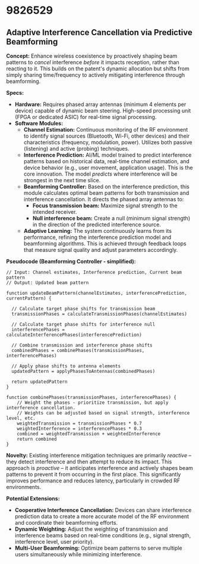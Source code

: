 # 9826529

## Adaptive Interference Cancellation via Predictive Beamforming

**Concept:** Enhance wireless coexistence by proactively shaping beam patterns to *cancel* interference *before* it impacts reception, rather than reacting to it. This builds on the patent's dynamic allocation but shifts from simply sharing time/frequency to actively mitigating interference through beamforming.

**Specs:**

*   **Hardware:** Requires phased array antennas (minimum 4 elements per device) capable of dynamic beam steering. High-speed processing unit (FPGA or dedicated ASIC) for real-time signal processing.
*   **Software Modules:**
    *   **Channel Estimation:** Continuous monitoring of the RF environment to identify signal sources (Bluetooth, Wi-Fi, other devices) and their characteristics (frequency, modulation, power). Utilizes both passive (listening) and active (probing) techniques.
    *   **Interference Prediction:** AI/ML model trained to predict interference patterns based on historical data, real-time channel estimation, and device behavior (e.g., user movement, application usage). This is the core innovation. The model *predicts* where interference will be strongest in the next time slice.
    *   **Beamforming Controller:** Based on the interference prediction, this module calculates optimal beam patterns for both transmission and interference cancellation. It directs the phased array antennas to:
        *   **Focus transmission beam:** Maximize signal strength to the intended receiver.
        *   **Null interference beam:** Create a null (minimum signal strength) in the direction of the predicted interference source.
    *   **Adaptive Learning:** The system continuously learns from its performance, refining the interference prediction model and beamforming algorithms. This is achieved through feedback loops that measure signal quality and adjust parameters accordingly.

**Pseudocode (Beamforming Controller - simplified):**

```
// Input: Channel estimates, Interference prediction, Current beam pattern
// Output: Updated beam pattern

function updateBeamPattern(channelEstimates, interferencePrediction, currentPattern) {

  // Calculate target phase shifts for transmission beam
  transmissionPhases = calculateTransmissionPhases(channelEstimates)

  // Calculate target phase shifts for interference null
  interferencePhases = calculateInterferencePhases(interferencePrediction)

  // Combine transmission and interference phase shifts
  combinedPhases = combinePhases(transmissionPhases, interferencePhases)

  // Apply phase shifts to antenna elements
  updatedPattern = applyPhasesToAntennas(combinedPhases)

  return updatedPattern
}

function combinePhases(transmissionPhases, interferencePhases) {
    // Weight the phases - prioritize transmission, but apply interference cancellation.
    // Weights can be adjusted based on signal strength, interference level, etc.
    weightedTransmission = transmissionPhases * 0.7
    weightedInterference = interferencePhases * 0.3
    combined = weightedTransmission + weightedInterference
    return combined
}
```

**Novelty:** Existing interference mitigation techniques are primarily *reactive* – they detect interference and then attempt to reduce its impact. This approach is *proactive* – it anticipates interference and actively shapes beam patterns to prevent it from occurring in the first place. This significantly improves performance and reduces latency, particularly in crowded RF environments.

**Potential Extensions:**

*   **Cooperative Interference Cancellation:** Devices can share interference prediction data to create a more accurate model of the RF environment and coordinate their beamforming efforts.
*   **Dynamic Weighting:** Adjust the weighting of transmission and interference beams based on real-time conditions (e.g., signal strength, interference level, user priority).
*   **Multi-User Beamforming:** Optimize beam patterns to serve multiple users simultaneously while minimizing interference.